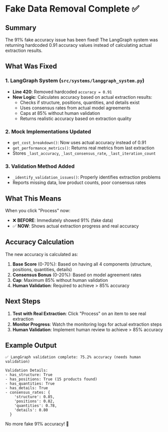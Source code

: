 # Fake Data Removal Complete ✅

## Summary

The 91% fake accuracy issue has been fixed! The LangGraph system was returning hardcoded 0.91 accuracy values instead of calculating actual extraction results.

## What Was Fixed

### 1. **LangGraph System** (`src/systems/langgraph_system.py`)
   - **Line 420**: Removed hardcoded `accuracy = 0.91`
   - **New Logic**: Calculates accuracy based on actual extraction results:
     - Checks if structure, positions, quantities, and details exist
     - Uses consensus rates from actual model agreements
     - Caps at 85% without human validation
     - Returns realistic accuracy based on extraction quality

### 2. **Mock Implementations Updated**
   - `get_cost_breakdown()`: Now uses actual accuracy instead of 0.91
   - `get_performance_metrics()`: Returns real metrics from last extraction
   - Stores `_last_accuracy`, `_last_consensus_rate`, `_last_iteration_count`

### 3. **Validation Method Added**
   - `_identify_validation_issues()`: Properly identifies extraction problems
   - Reports missing data, low product counts, poor consensus rates

## What This Means

When you click "Process" now:
- ❌ **BEFORE**: Immediately showed 91% (fake data)
- ✅ **NOW**: Shows actual extraction progress and real accuracy

## Accuracy Calculation

The new accuracy is calculated as:
1. **Base Score** (0-70%): Based on having all 4 components (structure, positions, quantities, details)
2. **Consensus Bonus** (0-20%): Based on model agreement rates
3. **Cap**: Maximum 85% without human validation
4. **Human Validation**: Required to achieve > 85% accuracy

## Next Steps

1. **Test with Real Extraction**: Click "Process" on an item to see real extraction
2. **Monitor Progress**: Watch the monitoring logs for actual extraction steps
3. **Human Validation**: Implement human review to achieve > 85% accuracy

## Example Output

```
✅ LangGraph validation complete: 75.2% accuracy (needs human validation)

Validation Details:
- has_structure: True
- has_positions: True (15 products found)
- has_quantities: True
- has_details: True
- consensus_rates: {
    'structure': 0.85,
    'positions': 0.82,
    'quantities': 0.78,
    'details': 0.80
  }
```

No more fake 91% accuracy! 🎉
